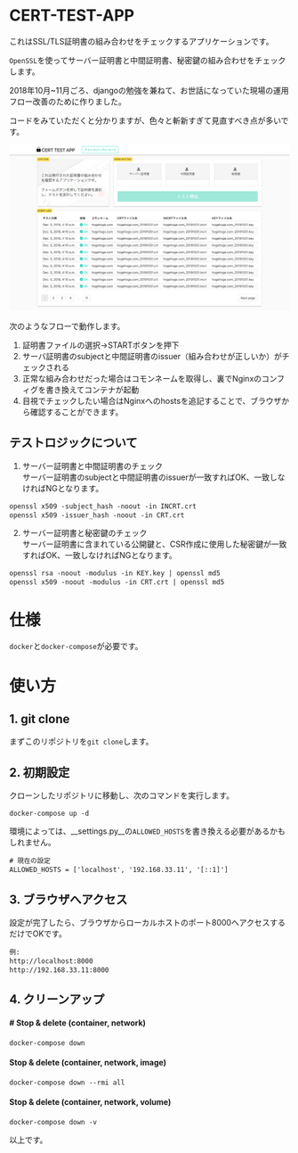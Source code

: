 # CERT-TEST-APP

これはSSL/TLS証明書の組み合わせをチェックするアプリケーションです。

`OpenSSL`を使ってサーバー証明書と中間証明書、秘密鍵の組み合わせをチェックします。

2018年10月~11月ごろ、djangoの勉強を兼ねて、お世話になっていた現場の運用フロー改善のために作りました。

コードをみていただくと分かりますが、色々と斬新すぎて見直すべき点が多いです。

![demo](demo.png)

次のようなフローで動作します。
1. 証明書ファイルの選択→STARTボタンを押下
2. サーバ証明書のsubjectと中間証明書のissuer（組み合わせが正しいか）がチェックされる
3. 正常な組み合わせだった場合はコモンネームを取得し、裏でNginxのコンフィグを書き換えてコンテナが起動
4. 目視でチェックしたい場合はNginxへのhostsを追記することで、ブラウザから確認することができます。

## テストロジックについて

1. サーバー証明書と中間証明書のチェック  
サーバー証明書のsubjectと中間証明書のissuerが一致すればOK、一致しなければNGとなります。
```
openssl x509 -subject_hash -noout -in INCRT.crt
openssl x509 -issuer_hash -noout -in CRT.crt
```

2. サーバー証明書と秘密鍵のチェック  
サーバー証明書に含まれている公開鍵と、CSR作成に使用した秘密鍵が一致すればOK、一致しなければNGとなります。
```
openssl rsa -noout -modulus -in KEY.key | openssl md5
openssl x509 -noout -modulus -in CRT.crt | openssl md5
```

# 仕様

`docker`と`docker-compose`が必要です。

# 使い方

## 1. git clone

まずこのリポジトリを`git clone`します。

## 2. 初期設定

クローンしたリポジトリに移動し、次のコマンドを実行します。

```
docker-compose up -d
```

環境によっては、__settings.py__の`ALLOWED_HOSTS`を書き換える必要があるかもしれません。

```
# 現在の設定
ALLOWED_HOSTS = ['localhost', '192.168.33.11', '[::1]']
```

## 3. ブラウザへアクセス

設定が完了したら、ブラウザからローカルホストのポート8000へアクセスするだけでOKです。

```
例:  
http://localhost:8000  
http://192.168.33.11:8000
```

## 4. クリーンアップ

#### # Stop & delete (container, network)

```
docker-compose down
```

#### Stop & delete (container, network, image)

```
docker-compose down --rmi all
```

#### Stop & delete (container, network, volume)

```
docker-compose down -v
```

以上です。
